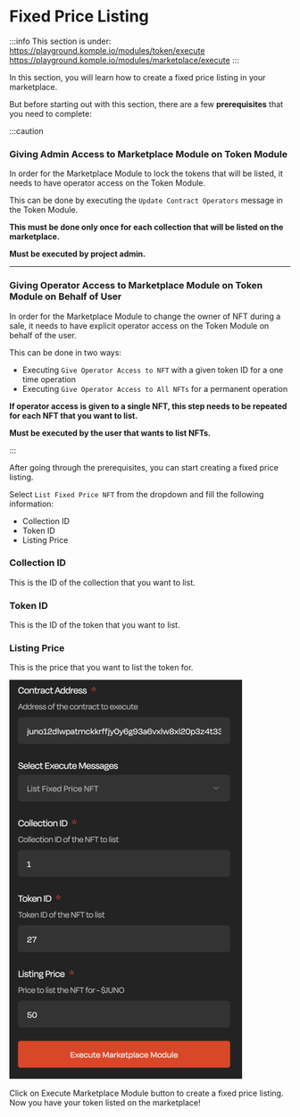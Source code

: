 # Fixed Price Listing

:::info
This section is under:  
https://playground.komple.io/modules/token/execute  
https://playground.komple.io/modules/marketplace/execute
:::

In this section, you will learn how to create a fixed price listing in your marketplace.

But before starting out with this section, there are a few **prerequisites** that you need to complete:

:::caution
### Giving Admin Access to Marketplace Module on Token Module

In order for the Marketplace Module to lock the tokens that will be listed, it needs to have operator access on the Token Module.

This can be done by executing the `Update Contract Operators` message in the Token Module.

**This must be done only once for each collection that will be listed on the marketplace.**

**Must be executed by project admin.**

---

### Giving Operator Access to Marketplace Module on Token Module on Behalf of User

In order for the Marketplace Module to change the owner of NFT during a sale, it needs to have explicit operator access on the Token Module on behalf of the user.

This can be done in two ways:

- Executing `Give Operator Access to NFT` with a given token ID for a one time operation
- Executing `Give Operator Access to All NFTs` for a permanent operation

**If operator access is given to a single NFT, this step needs to be repeated for each NFT that you want to list.**

**Must be executed by the user that wants to list NFTs.**

:::

After going through the prerequisites, you can start creating a fixed price listing.

Select `List Fixed Price NFT` from the dropdown and fill the following information:

- Collection ID
- Token ID
- Listing Price

### Collection ID

This is the ID of the collection that you want to list.

### Token ID

This is the ID of the token that you want to list.

### Listing Price

This is the price that you want to list the token for.

![List Fixed Price NFT](/playground-guides/marketplaces/list-fixed-price.png)

Click on Execute Marketplace Module button to create a fixed price listing. Now you have your token listed on the marketplace!
